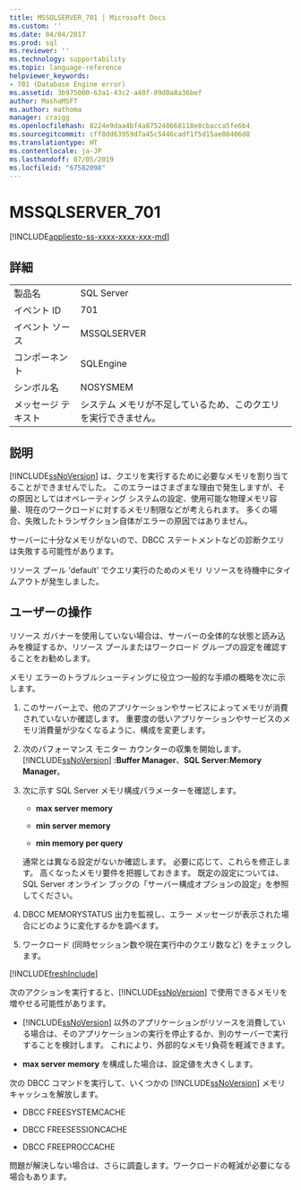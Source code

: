 ```yaml
---
title: MSSQLSERVER_701 | Microsoft Docs
ms.custom: ''
ms.date: 04/04/2017
ms.prod: sql
ms.reviewer: ''
ms.technology: supportability
ms.topic: language-reference
helpviewer_keywords:
- 701 (Database Engine error)
ms.assetid: 3b975000-63a1-43c2-a40f-89d0a8a36bef
author: MashaMSFT
ms.author: mathoma
manager: craigg
ms.openlocfilehash: 8224e9daa4bf4a875248668118e8cbacca5fe6b4
ms.sourcegitcommit: cff8dd63959d7a45c5446cadf1f5d15ae08406d8
ms.translationtype: HT
ms.contentlocale: ja-JP
ms.lasthandoff: 07/05/2019
ms.locfileid: "67582098"
---
```

# <a name="mssqlserver701"></a>MSSQLSERVER_701
[!INCLUDE[appliesto-ss-xxxx-xxxx-xxx-md](../../includes/appliesto-ss-xxxx-xxxx-xxx-md.md)]
  
## <a name="details"></a>詳細  
  
|||  
|-|-|  
|製品名|SQL Server|  
|イベント ID|701|  
|イベント ソース|MSSQLSERVER|  
|コンポーネント|SQLEngine|  
|シンボル名|NOSYSMEM|  
|メッセージ テキスト|システム メモリが不足しているため、このクエリを実行できません。|  
  
## <a name="explanation"></a>説明  
[!INCLUDE[ssNoVersion](../../includes/ssnoversion-md.md)] は、クエリを実行するために必要なメモリを割り当てることができませんでした。 このエラーはさまざまな理由で発生しますが、その原因としてはオペレーティング システムの設定、使用可能な物理メモリ容量、現在のワークロードに対するメモリ制限などが考えられます。 多くの場合、失敗したトランザクション自体がエラーの原因ではありません。  
  
サーバーに十分なメモリがないので、DBCC ステートメントなどの診断クエリは失敗する可能性があります。  
  
リソース プール 'default' でクエリ実行のためのメモリ リソースを待機中にタイムアウトが発生しました。  
  
## <a name="user-action"></a>ユーザーの操作  
リソース ガバナーを使用していない場合は、サーバーの全体的な状態と読み込みを検証するか、リソース プールまたはワークロード グループの設定を確認することをお勧めします。  
  
メモリ エラーのトラブルシューティングに役立つ一般的な手順の概略を次に示します。  
  
1.  このサーバー上で、他のアプリケーションやサービスによってメモリが消費されていないか確認します。 重要度の低いアプリケーションやサービスのメモリ消費量が少なくなるように、構成を変更します。  
  
2.  次のパフォーマンス モニター カウンターの収集を開始します。[!INCLUDE[ssNoVersion](../../includes/ssnoversion-md.md)] **:Buffer Manager**、**SQL Server:Memory Manager**。  
  
3.  次に示す SQL Server メモリ構成パラメーターを確認します。  
  
    -   **max server memory**  
  
    -   **min server memory**  
  
    -   **min memory per query**  
  
    通常とは異なる設定がないか確認します。 必要に応じて、これらを修正します。 高くなったメモリ要件を把握しておきます。 既定の設定については、SQL Server オンライン ブックの「サーバー構成オプションの設定」を参照してください。  
  
4.  DBCC MEMORYSTATUS 出力を監視し、エラー メッセージが表示された場合にどのように変化するかを調べます。  
  
5.  ワークロード (同時セッション数や現在実行中のクエリ数など) をチェックします。  

[!INCLUDE[freshInclude](../../includes/paragraph-content/fresh-note-steps-feedback.md)]

次のアクションを実行すると、[!INCLUDE[ssNoVersion](../../includes/ssnoversion-md.md)] で使用できるメモリを増やせる可能性があります。  
  
-   [!INCLUDE[ssNoVersion](../../includes/ssnoversion-md.md)] 以外のアプリケーションがリソースを消費している場合は、そのアプリケーションの実行を停止するか、別のサーバーで実行することを検討します。 これにより、外部的なメモリ負荷を軽減できます。  
  
-   **max server memory** を構成した場合は、設定値を大きくします。  
  
次の DBCC コマンドを実行して、いくつかの [!INCLUDE[ssNoVersion](../../includes/ssnoversion-md.md)] メモリ キャッシュを解放します。  
  
-   DBCC FREESYSTEMCACHE  
  
-   DBCC FREESESSIONCACHE  
  
-   DBCC FREEPROCCACHE  
  
問題が解決しない場合は、さらに調査します。ワークロードの軽減が必要になる場合もあります。  
  
